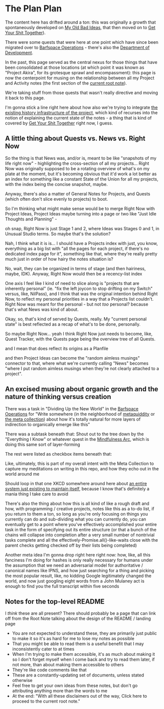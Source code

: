 # The Plan Plan

The content here has drifted around a ton: this was originally a growth that spontaneously developed on [My Old Bad Ideas][], that then moved on to [Get Your Shit Together][GYST]).

There were some quests that were here at one point which have since been migrated over to [Barfspace Operations][] - there's also the [Department of Development][DoD].

[Barfspace Operations]: a3f1fbb2-28c2-43b2-950d-6d5b7af7cd64.md
[DoD]: eb1e81f8-5939-4f85-9930-418044018a75.md
[My Old Bad Ideas]: f3f3d6ba-6342-415a-9f3b-ab4f1d75a692.md
[GYST]: 1da0f61f-c2bb-4b9d-99da-e3f07e18556a.md

In the past, this page served as the central nexus for those things that have been consolidated at those locations (at which point it was known as "Project Akira", for its grotesque sprawl and encompassment): this page is now the centerpoint for musing on the relationship between all my Project and Activity notes (the first section of the [current root note][]).

[current root note]: 81cde66e-d238-4fc1-8381-648a3f90537d.md

We're taking stuff from those quests that wasn't really directive and moving it back to this page.

I'm gonna stick a line right here about how also we're trying to integrate [the existing history infrastructure of the project][history], which kind of recurses into the notion of explaining the current state of the notes - a thing that is kind of covered by [Get Your Shit Together][GYST] right now, I guess.

[history]: 0621dc44-9276-47ef-877b-56756163e04f.md

## A little thing about Quests vs. News vs. Right Now

So the thing is that News was, and/or is, meant to be like "snapshots of my life right now" - highlighting the cross-section of all my projects... Right Now was originally supposed to be a rotating overview of what's on my plate at the moment, but it's becoming obvious that it'd work a lot better as an index for something like a constant State of the Union for all my projects, with the index being the concise snapshot, maybe.

Anyway, there's also a matter of General Notes for Projects, and Quests (which often don't slice evenly to projects) to boot.

So I'm thinking what might make sense would be to merge Right Now with Project Ideas, Project Ideas maybe turning into a page or two like "Just Idle Thoughts and Planning" -

oh snap, Right Now is just Stage 1 and 2, where Ideas was Stages 0 and 1, in Unusual Studio terms. So maybe that's the solution?

Nah, I think what it is is... I should have a Projects index with just, you know, everything as a big list with "all the pages for each project, if there's no dedicated index page for it", something like that, where they're really pretty much just in order of how hairy the notes situation is?

No, wait, they can be organized in terms of stage (and then hairiness, maybe, IDK). Anyway, Right Now would then be a recency-list index

One axis I feel like I kind of need to slice along is "projects that are inherently personal" (ie. "fix the left joycon to stop drifting on my Switch" versus, like, NilPass), and I think that was the original intention behind Right Now, to reflect my personal priorities in a way that a Projects list couldn't. Right Now was meant for the personal - but not *too* personal? because that's what News was kind of about.

Okay, so, that's kind of served by Quests, really. My "current personal state" is best reflected as a recap of what's to be done, personally.

So maybe Right Now... yeah I think Right Now just needs to become, like, Quest Tracker, with the Quests page being the overview tree of all Quests.

and I mean that does reflect its origins as a Planfile

and then Project Ideas can become the "random aimless musings" connector to that, where what we're currently calling "News" becomes "where I put random aimless musings when they're not clearly attached to a project".

## An excised musing about organic growth and the nature of thinking versus creation

There was a task in "Dividing Up the New World" in the [Barfspace Operations][] for "Write somewhere (in the neighborhood of [metaquiddity][] or [the meta collection][]) about how it's totally natural for more layers of indirection to organically emerge like this"

There was a subtask beneath that: Shout out to the tree down by the "Everything I Know" or whatever quest in the [Mindfulness Arc][], which is doing this same sort of layer-forming

The rest were listed as checkbox items beneath that:

Like, ultimately, this is part of my overall intent with the Meta Collection to capture my meditations on writing in this repo, and how they echo out in the world around me

Should loop in that one XKCD somewhere around here about [an entire system just existing to maintain itself][xkcd 1579], because I know that's definitely a mania thing I take care to avoid

[xkcd 1579]: https://xkcd.com/1579/

There's also the thing about how this is all kind of like a rough draft and how, with programming / creative projects, notes like this as a to-do list, if you return to them a ton, so long as you're only focusing on things you currently can do and sub-dividing what you can currently do, you can eventually get to a point where you've effectively accomplished your entire task in the form of specifying out its entire structure (or that a bunch of the chains will collapse into completion after a very small number of nontrivial tasks complete and all the effectively-Promise.all()-like-waits close with the parent checks getting checked off by their lists being completed)

Another meta idea I'm gonna drop right here right now: how, like, all this fanciness I'm doing for hashes is only really necessary for humans under the assumption that we need an adversarial model for authoritative / canonical names like IPNS, and how just searching for a thing and picking the most popular result, like, no kidding Google legitimately changed the world, and now just googling eight words from a John Mulaney act is enough to find you the full transcript within five seconds

[metaquiddity]: 3ef0ffc5-818e-4c16-be90-0a8bd6eb8778.md
[the meta collection]: 8c5a1d30-97d9-4395-85be-b6c8ba57b239.md
[Mindfulness Arc]: 2087f1d7-55fa-4d8b-a4a0-01e4d8579047.md

## Notes for the top-level README

I *think* these are all present? There should probably be a page that can link off from the Root Note talking about the design of the README / landing page

- You are not expected to understand these, they are primarily just public to make it so it's as hard for me to lose my notes as possible
- That you might be able to read them is a useful benefit that I may inconsistently cater to at times
- When I'm trying to make them accessible, it's as much about making it so I don't forget myself when I come back and try to read them later, if not more, than about making them accessible to others
- They're like code comments like that
- These are a constantly-updating set of documents, unless stated otherwise
- Feel free to get your own ideas from these notes, but don't go attributing anything more than the words to me
- At the end: "With all these disclaimers out of the way, Click here to proceed to the current root note."
